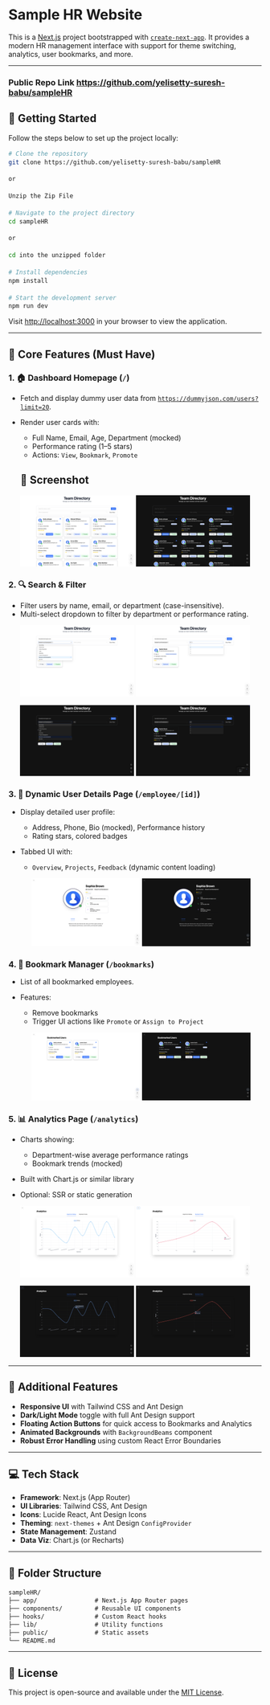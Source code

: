 # Sample HR Website

This is a [Next.js](https://nextjs.org) project bootstrapped with [`create-next-app`](https://nextjs.org/docs/app/api-reference/cli/create-next-app). It provides a modern HR management interface with support for theme switching, analytics, user bookmarks, and more.

---

### Public Repo Link https://github.com/yelisetty-suresh-babu/sampleHR

## 🚀 Getting Started

Follow the steps below to set up the project locally:

```bash
# Clone the repository
git clone https://github.com/yelisetty-suresh-babu/sampleHR

or

Unzip the Zip File

# Navigate to the project directory
cd sampleHR

or 

cd into the unzipped folder

# Install dependencies
npm install

# Start the development server
npm run dev
```

Visit [http://localhost:3000](http://localhost:3000) in your browser to view the application.

---

## 🎯 Core Features (Must Have)

### 1. 🏠 Dashboard Homepage (`/`)

- Fetch and display dummy user data from [`https://dummyjson.com/users?limit=20`](https://dummyjson.com/users?limit=20).
- Render user cards with:

  - Full Name, Email, Age, Department (mocked)
  - Performance rating (1–5 stars)
  - Actions: `View`, `Bookmark`, `Promote`

  ## 📸 Screenshot

<p align="center">
  <img src="public/dashboard_light.png" alt="Dashboard View Light theme" width="45%" />
  <img src="public/dashboard_dark.png" alt="Dashboard View Dark theme" width="45%" />
</p>

### 2. 🔍 Search & Filter

- Filter users by name, email, or department (case-insensitive).
- Multi-select dropdown to filter by department or performance rating.

<p align="center">
  <img src="public/search1_light.png" alt="Search and Dropdown Filters Light Mode" width="45%" />
  <img src="public/search2_light.png" alt="Search and Dropdown Filters Light Mode" width="45%" />
</p>
  <p align="center">
  <img src="public/search1_dark.png" alt="Search and Dropdown Filters Dark Mode" width="45%" />
  <img src="public/search2_dark.png" alt="Search and Dropdown Filters Dark Mode" width="45%" />
</p>

### 3. 👤 Dynamic User Details Page (`/employee/[id]`)

- Display detailed user profile:

  - Address, Phone, Bio (mocked), Performance history
  - Rating stars, colored badges

- Tabbed UI with:

  - `Overview`, `Projects`, `Feedback` (dynamic content loading)
  <p align="center">
    <img src="public/employee_light.png" alt="Employee View Light theme" width="45%" />
    <img src="public/employee_dark.png" alt="Employee View Dark theme" width="45%" />
  </p>

### 4. 📌 Bookmark Manager (`/bookmarks`)

- List of all bookmarked employees.
- Features:

  - Remove bookmarks
  - Trigger UI actions like `Promote` or `Assign to Project`
  <p align="center">
    <img src="public/bookmarks_light.png" alt="Bookmarks View Light theme" width="45%" />
    <img src="public/bookmarks_dark.png" alt="Bookmarks View Dark theme" width="45%" />
  </p>

### 5. 📊 Analytics Page (`/analytics`)

- Charts showing:

  - Department-wise average performance ratings
  - Bookmark trends (mocked)

- Built with Chart.js or similar library
- Optional: SSR or static generation
<p align="center">
  <img src="public/analytics1_light.png" alt="Analytics View Light Mode" width="45%" />
  <img src="public/analytics2_light.png" alt="Analytics View Light Mode" width="45%" />
</p>
  <p align="center">
  <img src="public/analytics1_dark.png" alt="Analytics View Dark Mode" width="45%" />
  <img src="public/analytics2_dark.png" alt="Analytics View Dark Mode" width="45%" />
</p>

---

## 🌟 Additional Features

- **Responsive UI** with Tailwind CSS and Ant Design
- **Dark/Light Mode** toggle with full Ant Design support
- **Floating Action Buttons** for quick access to Bookmarks and Analytics
- **Animated Backgrounds** with `BackgroundBeams` component
- **Robust Error Handling** using custom React Error Boundaries

---

## 💻 Tech Stack

- **Framework**: Next.js (App Router)
- **UI Libraries**: Tailwind CSS, Ant Design
- **Icons**: Lucide React, Ant Design Icons
- **Theming**: `next-themes` + Ant Design `ConfigProvider`
- **State Management**: Zustand
- **Data Viz**: Chart.js (or Recharts)

---

## 📂 Folder Structure

```
sampleHR/
├── app/                # Next.js App Router pages
├── components/         # Reusable UI components
├── hooks/              # Custom React hooks
├── lib/                # Utility functions
├── public/             # Static assets
└── README.md
```

---

## 📄 License

This project is open-source and available under the [MIT License](LICENSE).
